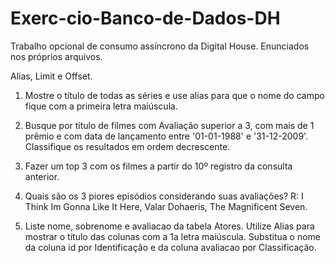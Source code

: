 # Exerc-cio-Banco-de-Dados-DH
Trabalho opcional de consumo assíncrono da Digital House. Enunciados nos próprios arquivos.


Alias, Limit e Offset.

1. Mostre o título de todas as séries e use alias para que o nome do campo fique com a primeira letra maiúscula.

2. Busque por título de filmes com Avaliação superior a 3, com mais de 1 prêmio e com data de lançamento entre '01-01-1988' e '31-12-2009'. Classifique os resultados em ordem decrescente.

3. Fazer um top 3 com os filmes a partir do 10º registro da consulta anterior.  

4. Quais são os 3 piores episódios considerando suas avaliações?
R:  I Think Im Gonna Like It Here, Valar Dohaeris, The Magnificent Seven.

5. Liste nome, sobrenome e avaliacao da tabela Atores. Utilize Alias para mostrar o título das colunas com a 1a letra maiúscula. Substitua o nome  da coluna id por Identificação e da coluna avaliacao por Classificação.
